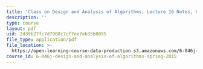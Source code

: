 ```yaml
---
title: 'Class on Design and Analysis of Algorithms, Lecture 16 Notes, Handwritten'
description: ''
type: course
layout: pdf
uid: 2d39b27fc7d7908c7cf7ee7eb35b0095
file_type: application/pdf
file_location: >-
  https://open-learning-course-data-production.s3.amazonaws.com/6-046j-design-and-analysis-of-algorithms-spring-2015/2d39b27fc7d7908c7cf7ee7eb35b0095_MIT6_046JS15_writtenlec16.pdf
course_id: 6-046j-design-and-analysis-of-algorithms-spring-2015
---
```

